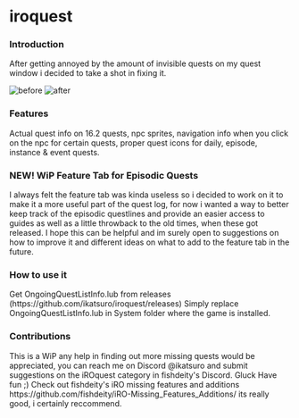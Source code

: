 # iroquest
<h3>Introduction</h3>
After getting annoyed by the amount of invisible quests on my quest window i decided to take a shot in fixing it.

![before](https://github.com/ikatsuro/iroquest/assets/130806188/69e233ac-a95d-4213-b0d4-461750fca890)
![after](https://github.com/ikatsuro/iroquest/assets/130806188/0c235057-123d-43e7-bbec-7c259e7de891)


<h3>Features</h3>
Actual quest info on 16.2 quests, npc sprites, navigation info when you click on the npc for certain quests, proper quest icons for daily, episode, instance & event quests.

<h3>NEW! WiP Feature Tab for Episodic Quests</h3>
I always felt the feature tab was kinda useless so i decided to work on it to make it a more useful part of the quest log, for now i wanted a way to better keep track of the episodic questlines and provide an easier access to guides as well as a little throwback to the old times, when these got released. I hope this can be helpful and im surely open to suggestions on how to improve it and different ideas on what to add to the feature tab in the future.

<h3>How to use it</h3>
Get OngoingQuestListInfo.lub from releases (https://github.com/ikatsuro/iroquest/releases)
Simply replace OngoingQuestListInfo.lub in System folder where the game is installed.

<h3>Contributions</h3>
This is a WiP any help in finding out more missing quests would be appreciated, you can reach me on Discord @ikatsuro and submit suggestions on the iROquest category in fishdeity's Discord. Gluck Have fun ;)
Check out fishdeity's iRO missing features and additions https://github.com/fishdeity/iRO-Missing_Features_Additions/ its really good, i certainly reccommend.
